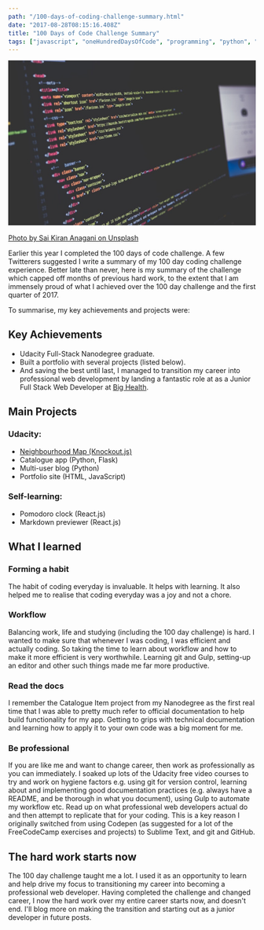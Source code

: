 ```yaml
---
path: "/100-days-of-coding-challenge-summary.html"
date: "2017-08-28T08:15:16.408Z"
title: "100 Days of Code Challenge Summary"
tags: ["javascript", "oneHundredDaysOfCode", "programming", "python", "udacity"]
---
```


![coding](./images/code.jpg)

[Photo by Sai Kiran Anagani on Unsplash](https://unsplash.com/@_imkiran)


Earlier this year I completed the 100 days of code challenge. A few Twitterers suggested I write a summary of my 100 day coding challenge experience. Better late than never, here is my summary of the challenge which capped off months of previous hard work, to the extent that I am immensely proud of what I achieved over the 100 day challenge and the first quarter of 2017.

To summarise, my key achievements and projects were:


## Key Achievements

- Udacity Full-Stack Nanodegree graduate.
- Built a portfolio with several projects (listed below).
- And saving the best until last, I managed to transition my career into professional web development by landing a fantastic role at as a Junior Full Stack Web Developer at [Big Health](https://www.bighealth.com/).


## Main Projects

### Udacity:

- [Neighbourhood Map (Knockout.js)](/building-map-project.html)
- Catalogue app (Python, Flask) 
- Multi-user blog (Python)
- Portfolio site (HTML, JavaScript)

### Self-learning:

- Pomodoro clock (React.js)
- Markdown previewer (React.js)

## What I learned

### Forming a habit 

The habit of coding everyday is invaluable. It helps with learning. It also helped me to realise that coding everyday was a joy and not a chore. 

### Workflow 
Balancing work, life and studying (including the 100 day challenge) is hard. I wanted to make sure that whenever I was coding, I was efficient and actually coding. So taking the time to learn about workflow and how to make it more efficient is very worthwhile. Learning git and Gulp, setting-up an editor and other such things made me far more productive.


### Read the docs 
I remember the Catalogue Item project from my Nanodegree as the first real time that I was able to pretty much refer to official documentation to help build functionality for my app. Getting to grips with technical documentation and learning how to apply it to your own code was a big moment for me. 

### Be professional 

If you are like me and want to change career, then work as professionally as you can immediately. I soaked up lots of the Udacity free video courses to try and work on hygiene factors e.g. using git for version control, learning about and implementing good documentation practices (e.g. always have a README, and be thorough in what you document), using Gulp to automate my workflow etc. Read up on what professional web developers actual do and then attempt to replicate that for your coding. This is a key reason I originally switched from using Codepen (as suggested for a lot of the FreeCodeCamp exercises and projects) to Sublime Text, and git and GitHub.


## The hard work starts now

The 100 day challenge taught me a lot. I used it as an opportunity to learn and help drive my focus to transitioning my career into becoming a professional web developer. Having completed the challenge and changed career, I now the hard work over my entire career starts now, and doesn't end. I'll blog more on making the transition and starting out as a junior developer in future posts.
